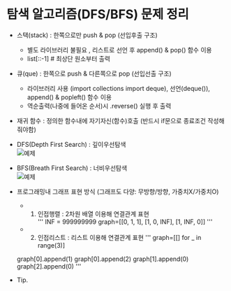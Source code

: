 # 탐색 알고리즘(DFS/BFS) 문제 정리

- 스택(stack) : 한쪽으로만 push & pop (선입후출 구조)
    - 별도 라이브러리 불필요 , 리스트로 선언 후 append() & pop() 함수 이용 
    - list[::-1] # 최상단 원소부터 출력
- 큐(que) : 한쪽으로 push & 다른쪽으로 pop (선입선출 구조)
    - 라이브러리 사용 (import collections import deque), 선언(deque()), append() & popleft() 함수 이용 
    - 역순출력(나중에 들어온 순서)시 .reverse() 실행 후 출력
- 재귀 함수 : 정의한 함수내에 자기자신(함수)호출 (반드시 if문으로 종료조건 작성해줘야함)

- DFS(Depth First Search) : 깊이우선탐색    
![예제](/Users/mac/Downloads/IMG_764A65A40C73-1.jpeg)    
- BFS(Breath First Search) : 너비우선탐색   
![예제](/Users/mac/Downloads/IMG_AFA97E85AC54-1.jpeg)    

- 프로그래밍내 그래프 표현 방식 (그래프도 다양: 무방향/방향, 가중치X/가중치O)
    - 1. 인접행렬 : 2차원 배열 이용해 연결관계 표현  
    '''
    INF = 999999999
    graph=[[0, 1, 1],
        [1, 0, INF],
        [1, INF, 0]]
    '''
    - 2. 인접리스트 : 리스트 이용해 연결관계 표현
    '''
    graph=[[] for _ in range(3)]

    graph[0].append(1)
    graph[0].append(2)
    graph[1].append(0)
    graph[2].append(0)
    '''
- Tip. 
